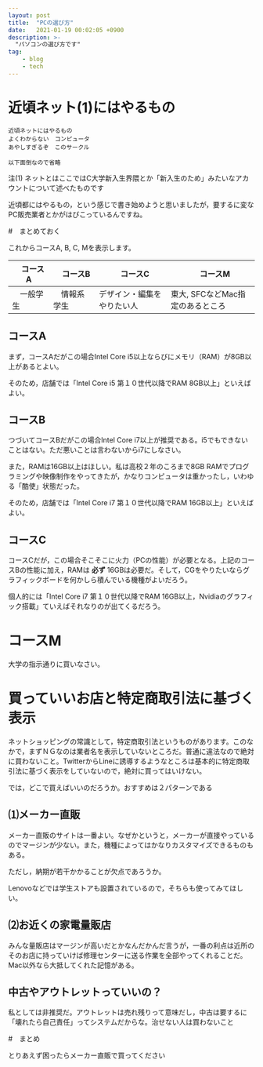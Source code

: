 ```yaml
---
layout: post
title:  "PCの選び方"
date:   2021-01-19 00:02:05 +0900
description: >-
  "パソコンの選び方です"
tag:
    - blog
    - tech
---
```


# 近頃ネット(1)にはやるもの

```
近頃ネットにはやるもの
よくわからない　コンピュータ
あやしすぎるぞ　このサークル

以下面倒なので省略
```

注(1) ネットとはここではC大学新入生界隈とか「新入生のため」みたいなアカウントについて述べたものです

近頃都にはやるもの，という感じで書き始めようと思いましたが，要するに変なPC販売業者とかがはびこっているんですね。

#　まとめておく

これからコースA, B, C, Mを表示します。

|　コースA　|　コースB　|　コースC　|　コースM　|
----|----|----|---- 
|　一般学生　|　情報系学生　| デザイン・編集をやりたい人 | 東大, SFCなどMac指定のあるところ |

## コースA

まず，コースAだがこの場合Intel Core i5以上ならびにメモリ（RAM）が8GB以上があるとよい。

そのため，店舗では「Intel Core i5 第１０世代以降でRAM 8GB以上」といえばよい。

## コースB

つづいてコースBだがこの場合Intel Core i7以上が推奨である。i5でもできないことはない。ただ悪いことは言わないからi7にしなさい。

また，RAMは16GB以上はほしい。私は高校２年のころまで8GB RAMでプログラミングや映像制作をやってきたが，かなりコンピュータは重かったし，いわゆる「酷使」状態だった。

そのため，店舗では「Intel Core i7 第１０世代以降でRAM 16GB以上」といえばよい。

## コースC

コースCだが，この場合そこそこに火力（PCの性能）が必要となる。上記のコースBの性能に加え，RAMは **必ず** 16GBは必要だ。そして，CGをやりたいならグラフィックボードを何かしら積んでいる機種がよいだろう。

個人的には「Intel Core i7 第１０世代以降でRAM 16GB以上，Nvidiaのグラフィック搭載」ていえばそれなりのが出てくるだろう。

# コースM

大学の指示通りに買いなさい。


# 買っていいお店と特定商取引法に基づく表示

ネットショッピングの常識として，特定商取引法というものがあります。このなかで，まずＮＧなのは業者名を表示していないところだ。普通に違法なので絶対に買わないこと。TwitterからLineに誘導するようなところは基本的に特定商取引法に基づく表示をしていないので，絶対に買ってはいけない。

では，どこで買えばいいのだろうか。おすすめは２パターンである

## ⑴メーカー直販

メーカー直販のサイトは一番よい。なぜかというと，メーカーが直接やっているのでマージンが少ない。また，機種によってはかなりカスタマイズできるものもある。

ただし，納期が若干かかることが欠点であろうか。

Lenovoなどでは学生ストアも設置されているので，そちらも使ってみてほしい。

## ⑵お近くの家電量販店

みんな量販店はマージンが高いだとかなんだかんだ言うが，一番の利点は近所のそのお店に持っていけば修理センターに送る作業を全部やってくれることだ。Mac以外なら大抵してくれた記憶がある。

## 中古やアウトレットっていいの？

私としては非推奨だ。アウトレットは売れ残りって意味だし，中古は要するに「壊れたら自己責任」ってシステムだからな。治せない人は買わないこと

#　まとめ

とりあえず困ったらメーカー直販で買ってください
